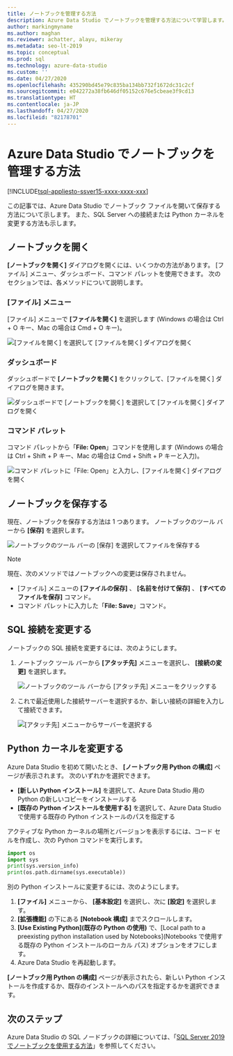 ```yaml
---
title: ノートブックを管理する方法
description: Azure Data Studio でノートブックを管理する方法について学習します。 これには、ノートブックを開く、ノートブックの保存、SQL 接続または Python カーネルの変更などが含まれます。
author: markingmyname
ms.author: maghan
ms.reviewer: achatter, alayu, mikeray
ms.metadata: seo-lt-2019
ms.topic: conceptual
ms.prod: sql
ms.technology: azure-data-studio
ms.custom: ''
ms.date: 04/27/2020
ms.openlocfilehash: 435290bd45e79c835ba134bb732f1672dc31c2cf
ms.sourcegitcommit: e042272a38fb646df05152c676e5cbeae3f9cd13
ms.translationtype: HT
ms.contentlocale: ja-JP
ms.lasthandoff: 04/27/2020
ms.locfileid: "82178701"
---
```

# <a name="how-to-manage-notebooks-in-azure-data-studio"></a>Azure Data Studio でノートブックを管理する方法

[!INCLUDE[tsql-appliesto-ssver15-xxxx-xxxx-xxx](../includes/tsql-appliesto-ssver15-xxxx-xxxx-xxx.md)]

この記事では、Azure Data Studio でノートブック ファイルを開いて保存する方法について示します。 また、SQL Server への接続または Python カーネルを変更する方法も示します。

## <a name="open-a-notebook"></a>ノートブックを開く

**[ノートブックを開く]** ダイアログを開くには、いくつかの方法があります。 [ファイル] メニュー、ダッシュボード、コマンド パレットを使用できます。 次のセクションでは、各メソッドについて説明します。

### <a name="file-menu"></a>[ファイル] メニュー

[ファイル] メニューで **[ファイルを開く]** を選択します (Windows の場合は Ctrl + O キー、Mac の場合は Cmd + O キー)。

![[ファイルを開く] を選択して [ファイルを開く] ダイアログを開く](./media/notebooks-manage-sql-server/open-file-1.png)

### <a name="dashboard"></a>ダッシュボード

ダッシュボードで **[ノートブックを開く]** をクリックして、[ファイルを開く] ダイアログを開きます。

![ダッシュボードで [ノートブックを開く] を選択して [ファイルを開く] ダイアログを開く](./media/notebooks-manage-sql-server/open-file-2.png) 

### <a name="command-palette"></a>コマンド パレット

コマンド パレットから「**File: Open**」コマンドを使用します (Windows の場合は Ctrl + Shift + P キー、Mac の場合は Cmd + Shift + P キーと入力)。

![コマンド パレットに「File: Open」と入力し、[ファイルを開く] ダイアログを開く](./media/notebooks-manage-sql-server/open-file-3.png)

## <a name="save-a-notebook"></a>ノートブックを保存する

現在、ノートブックを保存する方法は 1 つあります。 ノートブックのツール バーから **[保存]** を選択します。

![ノートブックのツール バーの [保存] を選択してファイルを保存する](./media/notebooks-manage-sql-server/save-file-1.png)

> [!NOTE]
> 現在、次のメソッドではノートブックへの変更は保存されません。
>
> - [ファイル] メニューの **[ファイルの保存]** 、 **[名前を付けて保存]** 、 **[すべてのファイルを保存]** コマンド。
> - コマンド パレットに入力した「**File: Save**」コマンド。

## <a name="change-the-sql-connection"></a>SQL 接続を変更する

ノートブックの SQL 接続を変更するには、次のようにします。

1. ノートブック ツール バーから **[アタッチ先]** メニューを選択し、 **[接続の変更]** を選択します。

   ![ノートブックのツール バーから [アタッチ先] メニューをクリックする](./media/notebooks-manage-sql-server/select-attach-to-1.png)

2. これで最近使用した接続サーバーを選択するか、新しい接続の詳細を入力して接続できます。

   ![[アタッチ先] メニューからサーバーを選択する](./media/notebooks-manage-sql-server/select-attach-to-2.png)

## <a name="change-the-python-kernel"></a>Python カーネルを変更する

Azure Data Studio を初めて開いたとき、 **[ノートブック用 Python の構成]** ページが表示されます。 次のいずれかを選択できます。

- **[新しい Python インストール]** を選択して、Azure Data Studio 用の Python の新しいコピーをインストールする
- **[既存の Python インストールを使用する]** を選択して、Azure Data Studio で使用する既存の Python インストールのパスを指定する

アクティブな Python カーネルの場所とバージョンを表示するには、コード セルを作成し、次の Python コマンドを実行します。

```python
import os
import sys
print(sys.version_info)
print(os.path.dirname(sys.executable))
```

別の Python インストールに変更するには、次のようにします。

1. **[ファイル]** メニューから、 **[基本設定]** を選択し、次に **[設定]** を選択します。
1. **[拡張機能]** の下にある **[Notebook 構成]** までスクロールします。
1. **[Use Existing Python]\(既存の Python の使用\)** で、[Local path to a preexisting python installation used by Notebooks]\(Notebooks で使用する既存の Python インストールのローカル パス\) オプションをオフにします。
1. Azure Data Studio を再起動します。

**[ノートブック用 Python の構成]** ページが表示されたら、新しい Python インストールを作成するか、既存のインストールへのパスを指定するかを選択できます。

## <a name="next-steps"></a>次のステップ

Azure Data Studio の SQL ノードブックの詳細については、「[SQL Server 2019 でノートブックを使用する方法](notebooks-guidance.md)」を参照してください。
